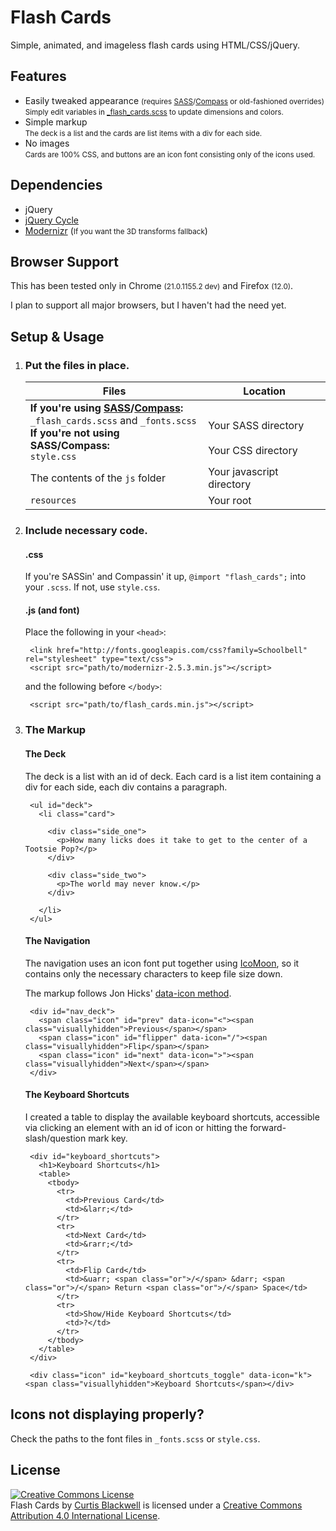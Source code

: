 # Flash Cards
Simple, animated, and imageless flash cards using HTML/CSS/jQuery.

## Features
 
* Easily tweaked appearance <small>(requires [SASS](http://sass-lang.com)/[Compass](http://compass-style.org) or old-fashioned overrides)</small>  
<small>Simply edit variables in [_flash_cards.scss](/curtisblackwell/flash_cards/blob/master/css/_flash_cards.scss) to update dimensions and colors.</small>
* Simple markup  
<small>The deck is a list and the cards are list items with a div for each side.</small>
* No images  
<small>Cards are 100% CSS, and buttons are an icon font consisting only of the icons used.</small>

## Dependencies
* jQuery
* [jQuery Cycle](http://jquery.malsup.com/cycle)
* [Modernizr](http://modernizr.com) (<small>If you want the 3D transforms fallback</small>)

## Browser Support
This has been tested only in Chrome <small>(21.0.1155.2 dev)</small> and Firefox <small>(12.0)</small>.

I plan to support all major browsers, but I haven't had the need yet.

## Setup & Usage
1. ### Put the files in place.  

   <table>
     <thead>
       <th>Files</th>
       <th>Location</th>
     </thead>
     <tbody>
       <tr>
         <td>
           <b>If you're using <a href="http://sass-lang.com/">SASS</a>/<a href="http://compass-style.org/">Compass</a>:</b><br>
           <code>_flash_cards.scss</code> and <code>_fonts.scss</code><br>
           <b>If you're not using SASS/Compass:</b><br>
           <code>style.css</code>
         </td>
         <td>
           <br>
           Your SASS directory<br><br>
           Your CSS directory
         </td>
       </tr>
       <tr>
         <td>The contents of the <code>js</code> folder</td>
         <td>Your javascript directory</td>
       </tr>
       <tr>
         <td><code>resources</code></td>
         <td>Your root</td>
       </tr>
     </tbody>
   </table>

2. ### Include necessary code.  
   #### .css
   If you're SASSin' and Compassin' it up, `@import "flash_cards";` into your `.scss`. If not, use `style.css`.

   #### .js (and font)
   Place the following in your `<head>`:
   
        <link href="http://fonts.googleapis.com/css?family=Schoolbell" rel="stylesheet" type="text/css">
        <script src="path/to/modernizr-2.5.3.min.js"></script>

   and the following before `</body>`:

        <script src="path/to/flash_cards.min.js"></script>

3. ### The Markup
   #### The Deck
   The deck is a list with an id of deck. Each card is a list item containing a div for each side, 
   each div contains a paragraph.

        <ul id="deck">
          <li class="card">

            <div class="side_one">
              <p>How many licks does it take to get to the center of a Tootsie Pop?</p>
            </div>

            <div class="side_two">
              <p>The world may never know.</p>
            </div>

          </li>
        </ul>

   #### The Navigation
   The navigation uses an icon font put together using [IcoMoon](http://keyamoon.com/icomoon/app/), 
   so it contains only the necessary characters to keep file size down. 
   
   The markup follows Jon Hicks' [data-icon method](http://24ways.org/2011/displaying-icons-with-fonts-and-data-attributes).   
   
        <div id="nav_deck">
          <span class="icon" id="prev" data-icon="<"><span class="visuallyhidden">Previous</span></span>
          <span class="icon" id="flipper" data-icon="/"><span class="visuallyhidden">Flip</span></span>
          <span class="icon" id="next" data-icon=">"><span class="visuallyhidden">Next</span></span>
        </div>
   
   #### The Keyboard Shortcuts
   I created a table to display the available keyboard shortcuts, accessible via clicking an element with an id of icon 
   or hitting the forward-slash/question mark key.

        <div id="keyboard_shortcuts">
          <h1>Keyboard Shortcuts</h1>
          <table>
            <tbody>
              <tr>
                <td>Previous Card</td>
                <td>&larr;</td>
              </tr>
              <tr>
                <td>Next Card</td>
                <td>&rarr;</td>
              </tr>
              <tr>
                <td>Flip Card</td>
                <td>&uarr; <span class="or">/</span> &darr; <span class="or">/</span> Return <span class="or">/</span> Space</td>
              </tr>
              <tr>
                <td>Show/Hide Keyboard Shortcuts</td>
                <td>?</td>
              </tr>
            </tbody>
          </table>
        </div>

        <div class="icon" id="keyboard_shortcuts_toggle" data-icon="k"><span class="visuallyhidden">Keyboard Shortcuts</span></div>

## Icons not displaying properly?
Check the paths to the font files in `_fonts.scss` or `style.css`.

## License
<a rel="license" href="http://creativecommons.org/licenses/by/4.0/"><img alt="Creative Commons License" style="border-width:0" src="http://i.creativecommons.org/l/by/4.0/88x31.png" /></a><br /><span xmlns:dct="http://purl.org/dc/terms/" property="dct:title">Flash Cards</span> by <a xmlns:cc="http://creativecommons.org/ns#" href="http://curtisblackwell.github.io/flash_cards/" property="cc:attributionName" rel="cc:attributionURL">Curtis Blackwell</a> is licensed under a <a rel="license" href="http://creativecommons.org/licenses/by/4.0/">Creative Commons Attribution 4.0 International License</a>.
